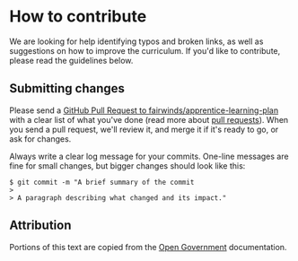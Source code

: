 # How to contribute

We are looking for help identifying typos and broken links, as well as suggestions on how to improve the curriculum. If you'd like to contribute, please read the guidelines below. 

## Submitting changes

Please send a [GitHub Pull Request to fairwinds/apprentice-learning-plan](https://github.com/FairwindsOps/apprentice-learning-plan/pulls) with a clear list of what you've done (read more about [pull requests](http://help.github.com/pull-requests/)). When you send a pull request, we'll review it, and merge it if it's ready to go, or ask for changes. 

Always write a clear log message for your commits. One-line messages are fine for small changes, but bigger changes should look like this:

    $ git commit -m "A brief summary of the commit
    > 
    > A paragraph describing what changed and its impact."


## Attribution 

Portions of this text are copied from the [Open Government](https://github.com/opengovernment/opengovernment/blob/master/CONTRIBUTING.md) documentation.

